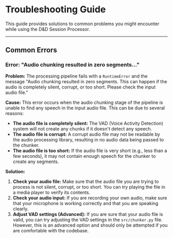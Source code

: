 # Troubleshooting Guide

This guide provides solutions to common problems you might encounter while using the D&D Session Processor.

---

## Common Errors

### Error: "Audio chunking resulted in zero segments..."

**Problem:**
The processing pipeline fails with a `RuntimeError` and the message "Audio chunking resulted in zero segments. This can happen if the audio is completely silent, corrupt, or too short. Please check the input audio file."

**Cause:**
This error occurs when the audio chunking stage of the pipeline is unable to find any speech in the input audio file. This can be due to several reasons:

*   **The audio file is completely silent:** The VAD (Voice Activity Detection) system will not create any chunks if it doesn't detect any speech.
*   **The audio file is corrupt:** A corrupt audio file may not be readable by the audio processing library, resulting in no audio data being passed to the chunker.
*   **The audio file is too short:** If the audio file is very short (e.g., less than a few seconds), it may not contain enough speech for the chunker to create any segments.

**Solution:**

1.  **Check your audio file:** Make sure that the audio file you are trying to process is not silent, corrupt, or too short. You can try playing the file in a media player to verify its contents.
2.  **Check your audio input:** If you are recording your own audio, make sure that your microphone is working correctly and that you are speaking clearly.
3.  **Adjust VAD settings (Advanced):** If you are sure that your audio file is valid, you can try adjusting the VAD settings in the `src/chunker.py` file. However, this is an advanced option and should only be attempted if you are comfortable with the codebase.
